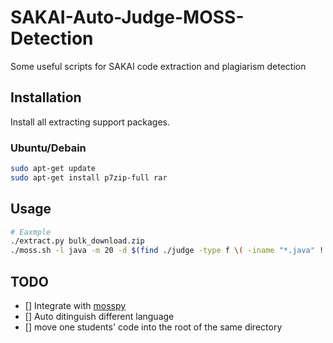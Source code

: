 # SAKAI-Auto-Judge-MOSS-Detection
Some useful scripts for SAKAI code extraction and plagiarism detection

## Installation
Install all extracting support packages.
### Ubuntu/Debain
```bash
sudo apt-get update
sudo apt-get install p7zip-full rar
```

## Usage
```bash
# Eaxmple
./extract.py bulk_download.zip
./moss.sh -l java -m 20 -d $(find ./judge -type f \( -iname "*.java" ! -iname "._*" \) )
```

## TODO

 - [] Integrate with [mosspy](https://github.com/soachishti/moss.py)
 - [] Auto ditinguish different language
 - [] move one students' code into the root of the same directory
